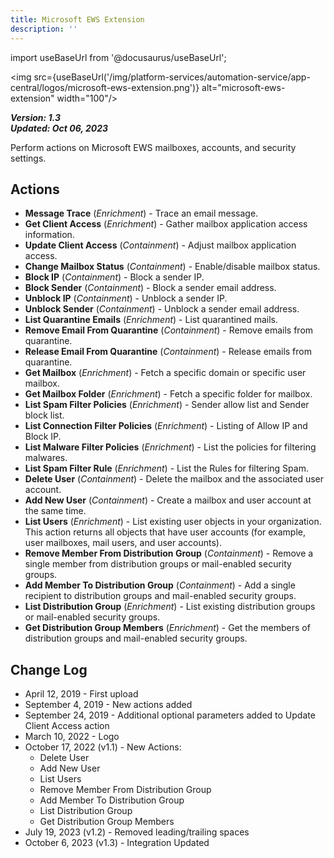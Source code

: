 ```yaml
---
title: Microsoft EWS Extension
description: ''
---
```

import useBaseUrl from '@docusaurus/useBaseUrl';

<img src={useBaseUrl('/img/platform-services/automation-service/app-central/logos/microsoft-ews-extension.png')} alt="microsoft-ews-extension" width="100"/>

***Version: 1.3  
Updated: Oct 06, 2023***

Perform actions on Microsoft EWS mailboxes, accounts, and security settings.

## Actions

* **Message Trace** (*Enrichment*) - Trace an email message.
* **Get Client Access** (*Enrichment*) - Gather mailbox application access information.
* **Update Client Access** (*Containment*) - Adjust mailbox application access.
* **Change Mailbox Status** (*Containment*) - Enable/disable mailbox status.
* **Block IP** (*Containment*) - Block a sender IP.
* **Block Sender** (*Containment*) - Block a sender email address.
* **Unblock IP** (*Containment*) - Unblock a sender IP.
* **Unblock Sender** (*Containment*) - Unblock a sender email address.
* **List Quarantine Emails** (*Enrichment*) - List quarantined mails.
* **Remove Email From Quarantine** (*Containment*) - Remove emails from quarantine.
* **Release Email From Quarantine** (*Containment*) - Release emails from quarantine.
* **Get Mailbox** (*Enrichment*) - Fetch a specific domain or specific user mailbox.
* **Get Mailbox Folder** (*Enrichment*) - Fetch a specific folder for mailbox.
* **List Spam Filter Policies** (*Enrichment*) - Sender allow list and Sender block list.
* **List Connection Filter Policies** (*Enrichment*) - Listing of Allow IP and Block IP.
* **List Malware Filter Policies** (*Enrichment*) - List the policies for filtering malwares.
* **List Spam Filter Rule** (*Enrichment*) - List the Rules for filtering Spam.
* **Delete User** (*Containment*) - Delete the mailbox and the associated user account.
* **Add New User** (*Containment*) - Create a mailbox and user account at the same time.
* **List Users** (*Enrichment*) - List existing user objects in your organization. This action returns all objects that have user accounts (for example, user mailboxes, mail users, and user accounts).
* **Remove Member From Distribution Group** (*Containment*) - Remove a single member from distribution groups or mail-enabled security groups.
* **Add Member To Distribution Group** (*Containment*) - Add a single recipient to distribution groups and mail-enabled security groups.
* **List Distribution Group** (*Enrichment*) - List existing distribution groups or mail-enabled security groups.
* **Get Distribution Group Members** (*Enrichment*) - Get the members of distribution groups and mail-enabled security groups.

## Change Log

* April 12, 2019 - First upload
* September 4, 2019 - New actions added
* September 24, 2019 - Additional optional parameters added to Update Client Access action
* March 10, 2022 - Logo
* October 17, 2022 (v1.1) - New Actions:
	+ Delete User
	+ Add New User
	+ List Users
	+ Remove Member From Distribution Group
	+ Add Member To Distribution Group
	+ List Distribution Group
	+ Get Distribution Group Members
* July 19, 2023 (v1.2) - Removed leading/trailing spaces
* October 6, 2023 (v1.3) - Integration Updated
